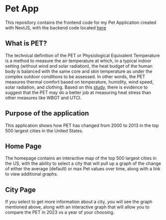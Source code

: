 # Pet App
This repository contains the frontend code for my Pet Application created with NextJS, with the backend code located [here](https://github.com/porteken/pet_api)

## What is PET?
The technical definition of the PET or Physiological Equivalent Temperature is a method to measure the air temperature at which, in a typical indoor setting (without wind and solar radiation), the heat budget of the human body is balanced with the same core and skin temperature as under the complex outdoor conditions to be assessed.  In other words, the PET measures thermal comfort based on temperature, humidity, wind speed, solar radiation, and clothing.  Based on this [study](https://bjsm.bmj.com/content/55/15/825), there is evidence to suggest that the PET may do a better job at measuring heat stress than other measures like WBGT and UTCI.

## Purpose of the application
This application shows how PET has changed from 2000 to 2013 in the top 500 largest cities in the United States.

## Home Page
The homepage contains an interactive map of the top 500 largest cities in the US, with the ability to select a city that will pull up a graph of the change of either the average (default) or max Pet values over time, along with a link to view additional graphs. 

## City Page
If you select to get more information about a city, you will see the graph mentioned above, along with an interactive graph that will allow you to compare the PET in 2023 vs a year of your choosing.
